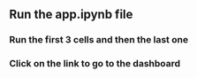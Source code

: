 ## Run the app.ipynb file
### Run the first 3 cells and then the last one
### Click on the link to go to the dashboard
